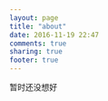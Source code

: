 ```yaml
---
layout: page
title: "about"
date: 2016-11-19 22:47
comments: true
sharing: true
footer: true
---
```


暂时还没想好
